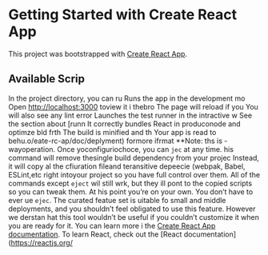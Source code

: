 # Getting Started with Create React App
This project was bootstrapped with [Create React App](https://github.com/facebook/create-react-app).
## Available Scrip
In the project directory, you can ru
Runs the app in the development mo
Open [http://localhost:3000](http://ocalhost:3000) toview it i thebro
The page will reload if you 
You will also see any lint error
Launches the test runner in the intractive w
See the section about [runn
It correctly bundles React in produconode and optimze bld frth
The build is minified and th
Your app is read to behu.o/eate-rc-ap/doc/deplyment) formore ifrmat
**Note: ths is  -wayoperation. Once yoconfiguriochoce, you can `jec` at any time. his command will remove thesingle build dependency from your projec
Instead, it will copy al the cfiuration fileand teransitive depeecie (webpak, Babel, ESLint,etc right intoyour project so you have full control over them. All of the commands except `eject` wil still wrk, but they ill pont to the copied scripts so you can tweak them. At his point you’re on your own.
You don’t have to ever ue `ejec`. The curated featue set is uitable fo small and middle deployments, and you shouldn’t feel obligated to use this feature. However we derstan hat this tool wouldn’t be useful if you couldn’t customize it when you are ready for it.
You can learn more i the [Create React App documentation](https://facebook.github.io/create-react-app/docs/getting-started).
To learn React, check out the [React documentation](https://reactjs.org/
